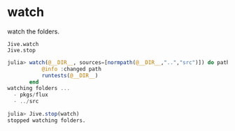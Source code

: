 # watch

watch the folders.

```@docs
Jive.watch
Jive.stop
```

```julia
julia> watch(@__DIR__, sources=[normpath(@__DIR__,"..","src")]) do path
           @info :changed path
           runtests(@__DIR__)
       end
watching folders ...
  - pkgs/flux
  - ../src
```

```julia
julia> Jive.stop(watch)
stopped watching folders.
```
